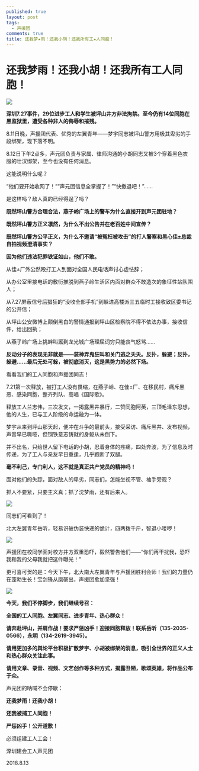 ```yaml
---
published: true
layout: post
tags:
  - 声援团
comments: true
title: 还我梦★雨！还我小胡！还我所有工★人同胞！ 
---
```


# 还我梦雨！还我小胡！还我所有工人同胞！ 

![](http://wx4.sinaimg.cn/mw690/0060lm7Tly1fu87wi44acj30m80gojsl.jpg)

**深圳7.27事件，29位进步工人和学生被坪山井方非法拘禁。至今仍有14位同胞在黑监狱里，遭受各种非人的侮辱和摧残。**

8.11日晚，声援团代表、优秀的左翼青年——梦宇同志被坪山警方用极其卑劣的手段绑架，现下落不明。

8.12日下午2点多，声元团负责与家属、律师沟通的小胡同志又被3个穿着黑色衣服的壮汉绑架，至今也没有任何消息。


这能说明什么呢？

“他们要开始收网了！”“声元团信息全掌握了！”“快撤退吧！”……

是这样吗？敌人真的已经得逞了吗？


**既然坪山警方合理合法，燕子岭广场上的警车为什么直接开到声元团驻地？**

**既然坪山警方正义凛然，为什么不出公告并在老百姓中间宣传？**

**既然坪山警方公平正义，为什么不邀请“被冤枉被攻击”的打人警察和黑心佳±总裁自拍视频澄清事实？**

**因为他们违法犯罪铁证如山，他们不敢。**

从佳±厂外公然殴打工人到面对全国人民电话声讨心虚怯辞；

从办公室里接电话的敷衍推脱到燕子岭生活区内面对群众不敢造次的象征性站队围人；

从7.27屏蔽信号后猖狂的“没收全部手机”到躲进高楼派三五临时工接收致区委书记的公开信；

从坪山公安微博上颠倒黑白的警情通报到坪山区检察院不得不依法办事，接收信件，给出回执；

从燕子岭广场上挑衅叫嚣到龙光城广场理屈词穷只能丧气怒骂……

**反动分子的表现无非就是——装神弄鬼狂叫和关门逃之夭夭。反扑，躲避；反扑，躲避……最后无处可躲，被彻底消灭，这是黑势力的必然下场。**

看看我们的工人同胞和声援团同志！

7.21第一次释放，被打工人没有畏缩，在燕子岭、在佳±厂、在移民村，痛斥黑恶、感染同胞，整齐列队、高唱《国际歌》。

释放工人兰志伟，三次发文，一揭露黑井暴行，二赞同胞阿英，三顶毛泽东思想，他的人生，已与工人阶级的命运融为一体。

梦宇从来到坪山那天起，便冲在斗争的最前头，接受采访、痛斥黑井、发布视频，声音早已嘶哑，但钢铁意志铸就的身躯从未倒下。

并不出名，只给世人留下电话的小胡，忍着身体的疼痛，四处奔波，为了信息及时传递，为了工人与亲友早日重逢，几乎跑断了双腿。

**毫不利己，专门利人，这不就是真正共产党员的精神吗！**

面对他们的失踪，面对敌人的卑劣，同志们，怎能坐视不管、袖手旁观？

抓人不要紧，只要主义真；抓了沈梦雨，还有后来人。

![](http://wx4.sinaimg.cn/mw690/0060lm7Tly1fu8auc9rrnj30jy16548p.jpg)

同志们可看到了！

北大左翼青年岳昕，轻易识破伪装快递的诡计，四两拨千斤，智退小喽啰！

![](http://wx2.sinaimg.cn/mw690/0060lm7Tly1fu8audj9jyj30k0165wo0.jpg)

声援团在校同学面对校方井方双重恐吓，毅然警告他们——“你们再干扰我，恐吓我和我的父母我就把这件曝光！”

更可喜可贺的是：今天下午，北大南大左翼青年与声援团胜利会师！我们的力量仍在蓬勃生长！宝剑锋从磨砺出，声援团愈加坚强！

![](http://wx2.sinaimg.cn/mw690/0060lm7Tly1fu87wi3kznj30m80ckmzn.jpg)

**今天，我们不停脚步，我们继续号召：**

**全国的工人同胞、左翼同志、进步青年、热心群众！**

**请奔赴坪山，并肩作战！要求严惩凶手！迎接同胞释放！联系岳昕（135-2035-0566），永明（134-2619-3945）。**

**请用更加多的舆论平台积极扩散梦宇、小胡被绑架的消息，吸引全世界的正义人士和热心群众关注此事。**

**请用文章、录音、视频、文艺创作等多种方式，揭露丑陋，歌颂英雄，将作品公布于众。**


声元团的呐喊不会停歇：

**还我梦雨！还我小胡！**

**还我被捕工人同胞！**

**严惩凶手！公开道歉！**

必须组建工人工会！


深圳建会工人声元团

2018.8.13

